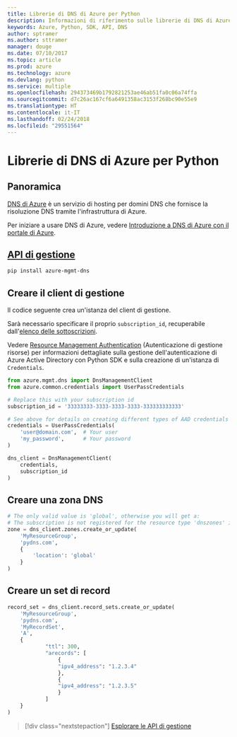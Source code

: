 ```yaml
---
title: Librerie di DNS di Azure per Python
description: Informazioni di riferimento sulle librerie di DNS di Azure per Python
keywords: Azure, Python, SDK, API, DNS
author: sptramer
ms.author: sttramer
manager: douge
ms.date: 07/10/2017
ms.topic: article
ms.prod: azure
ms.technology: azure
ms.devlang: python
ms.service: multiple
ms.openlocfilehash: 294373469b1792821253ae46ab51fa0c06a74ffa
ms.sourcegitcommit: d7c26ac167cf6a6491358ac3153f268bc90e55e9
ms.translationtype: HT
ms.contentlocale: it-IT
ms.lasthandoff: 02/24/2018
ms.locfileid: "29551564"
---
```

# <a name="azure-dns-libraries-for-python"></a>Librerie di DNS di Azure per Python

## <a name="overview"></a>Panoramica

[DNS di Azure](/azure/dns/dns-overview) è un servizio di hosting per domini DNS che fornisce la risoluzione DNS tramite l'infrastruttura di Azure.

Per iniziare a usare DNS di Azure, vedere [Introduzione a DNS di Azure con il portale di Azure](/azure/dns/dns-getstarted-portal).

## <a name="management-apipythonapioverviewazurednsmanagement"></a>[API di gestione](/python/api/overview/azure/dns/management)

```bash
pip install azure-mgmt-dns
```

## <a name="create-the-management-client"></a>Creare il client di gestione

Il codice seguente crea un'istanza del client di gestione.

Sarà necessario specificare il proprio ``subscription_id``, recuperabile dall'[elenco delle sottoscrizioni](https://manage.windowsazure.com/#Workspaces/AdminTasks/SubscriptionMapping).

Vedere [Resource Management Authentication](/python/azure/python-sdk-azure-authenticate) (Autenticazione di gestione risorse) per informazioni dettagliate sulla gestione dell'autenticazione di Azure Active Directory con Python SDK e sulla creazione di un'istanza di ``Credentials``.

```python 
from azure.mgmt.dns import DnsManagementClient
from azure.common.credentials import UserPassCredentials

# Replace this with your subscription id
subscription_id = '33333333-3333-3333-3333-333333333333'

# See above for details on creating different types of AAD credentials
credentials = UserPassCredentials(
    'user@domain.com',  # Your user
    'my_password',      # Your password
)

dns_client = DnsManagementClient(
    credentials,
    subscription_id
)
```

## <a name="create-dns-zone"></a>Creare una zona DNS
```python
# The only valid value is 'global', otherwise you will get a:
# The subscription is not registered for the resource type 'dnszones' in the location 'westus'.
zone = dns_client.zones.create_or_update(
    'MyResourceGroup',
    'pydns.com',
    {
        'location': 'global'
    }
)
```
    
## <a name="create-a-record-set"></a>Creare un set di record
```python
record_set = dns_client.record_sets.create_or_update(
    'MyResourceGroup',
    'pydns.com',
    'MyRecordSet',
    'A',
    {
            "ttl": 300,
            "arecords": [
                {
                "ipv4_address": "1.2.3.4"
                },
                {
                "ipv4_address": "1.2.3.5"
                }
            ]
    }
)
```

> [!div class="nextstepaction"]
> [Esplorare le API di gestione](/python/api/overview/azure/dns/management)
